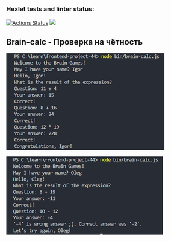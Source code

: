 ### Hexlet tests and linter status:
[![Actions Status](https://github.com/igortrubin/frontend-project-44/workflows/hexlet-check/badge.svg)](https://github.com/igortrubin/frontend-project-44/actions)
<a href="https://codeclimate.com/github/igortrubin/frontend-project-44/maintainability"><img src="https://api.codeclimate.com/v1/badges/2e7b8c72345890a6c7c6/maintainability" /></a>
<h2>Brain-calc - Проверка на чётность</h2>

![Brain-calc-error](https://github.com/igortrubin/frontend-project-44/blob/main/image/Brain-calc.png)

![Brain-calc-error](https://github.com/igortrubin/frontend-project-44/blob/main/image/Brain-calc-error.png)

